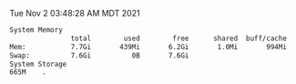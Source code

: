 Tue Nov  2 03:48:28 AM MDT 2021
```bash
System Memory
               total        used        free      shared  buff/cache   available
Mem:           7.7Gi       439Mi       6.2Gi       1.0Mi       994Mi       7.0Gi
Swap:          7.6Gi          0B       7.6Gi
System Storage
665M	.
```
```bash
